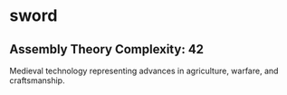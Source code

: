 # sword

## Assembly Theory Complexity: 42
Medieval technology representing advances in agriculture, warfare, and craftsmanship.
